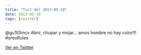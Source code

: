 ```yaml
---
title: "Tuit del 2013-05-10"
date: 2013-05-10
tags: [twitter]
---
```


@gu1ll3mcv Abrir, chupar y mojar… amos hombre no hay color!!! #oreoRules



[Ver en Twitter](https://twitter.com/i/web/status/332945224169041921)
